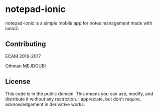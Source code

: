 notepad-ionic
===

notepad-ionic is a simple mobile app for notes management made with ionic2.

Contributing
------------

ECAM 2016-2017

Othman MEJDOUBI

License
-------

This code is in the public domain.
This means you can use, modify, and distribute it without any restriction.  I
appreciate, but don't require, acknowledgement in derivative works.